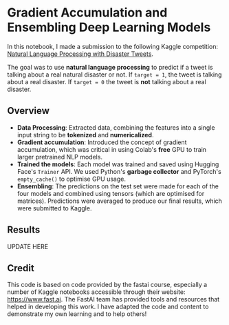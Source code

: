 # Gradient Accumulation and Ensembling Deep Learning Models

In this notebook, I made a submission to the following Kaggle competition: [Natural Language Processing with Disaster Tweets](https://www.kaggle.com/competitions/nlp-getting-started/data).

The goal was to use **natural language processing** to predict if a tweet is talking about a real natural disaster or not. If `target = 1`, the tweet is talking about a real disaster. If `target = 0` the tweet is **not** talking about a real disaster.

## Overview
- **Data Processing**: Extracted data, combining the features into a single input string to be **tokenized** and **numericalized**.
- **Gradient accumulation**: Introduced the concept of gradient accumulation, which was critical in using Colab's **free** GPU to train larger pretrained NLP models.
- **Trained the models**: Each model was trained and saved using Hugging Face's `Trainer` API. We used Python's **garbage collector** and PyTorch's `empty_cache()` to optimise GPU usage.
- **Ensembling**: The predictions on the test set were made for each of the four models and combined using tensors (which are optimised for matrices). Predictions were averaged to produce our final results, which were submitted to Kaggle. 

## Results
UPDATE HERE

## Credit
This code is based on code provided by the fastai course, especially a number of Kaggle notebooks accessible through their website: https://www.fast.ai. The FastAI team has provided tools and resources that helped in developing this work. I have adapted the code and content to demonstrate my own learning and to help others!

